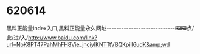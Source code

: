 # 620614
黑料正能量index入口,黑料正能量永久网址----------------------------🖼🖼点/此/进/入/http://www.baidu.com/link?url=NoK8PT47PahMhFH8Vie_jnciyIKNTTtVBQKpill6udK&amp;wd
